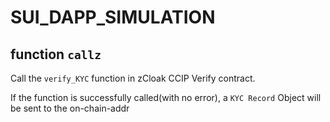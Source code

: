 # SUI_DAPP_SIMULATION

## function `callz`

Call the `verify_KYC` function in zCloak CCIP Verify contract.

If the function is successfully called(with no error), a `KYC Record` Object will be sent to the on-chain-addr